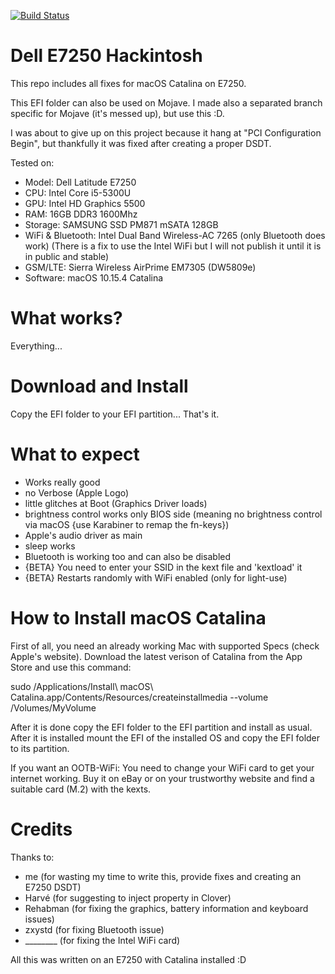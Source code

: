 [![Build Status](https://travis-ci.com/SkyrilHD/Dell-E7250-Hackintosh.svg?branch=10.15)](https://travis-ci.com/SkyrilHD/Dell-E7250-Hackintosh)

# Dell E7250 Hackintosh

This repo includes all fixes for macOS Catalina on E7250.

This EFI folder can also be used on Mojave. I made also a separated branch specific for Mojave (it's messed up), but use this :D.

I was about to give up on this project because it hang at "PCI Configuration Begin", but thankfully it was fixed after creating a proper DSDT.

Tested on:

- Model: Dell Latitude E7250
- CPU: Intel Core i5-5300U
- GPU: Intel HD Graphics 5500
- RAM: 16GB DDR3 1600Mhz
- Storage: SAMSUNG SSD PM871 mSATA 128GB
- WiFi & Bluetooth: Intel Dual Band Wireless-AC 7265 (only Bluetooth does work) (There is a fix to use the Intel WiFi but I will not publish it until it is in public and stable)
- GSM/LTE: Sierra Wireless AirPrime EM7305 (DW5809e)
- Software: macOS 10.15.4 Catalina

# What works?

Everything...

# Download and Install

Copy the EFI folder to your EFI partition... That's it.

# What to expect

- Works really good
- no Verbose (Apple Logo)
- little glitches at Boot (Graphics Driver loads)
- brightness control works only BIOS side (meaning no brightness control via macOS {use Karabiner to remap the fn-keys})
- Apple's audio driver as main
- sleep works
- Bluetooth is working too and can also be disabled
- {BETA} You need to enter your SSID in the kext file and 'kextload' it
- {BETA} Restarts randomly with WiFi enabled (only for light-use)

# How to Install macOS Catalina

First of all, you need an already working Mac with supported Specs (check Apple's website). Download the latest verison of Catalina from the App Store and use this command:

sudo /Applications/Install\ macOS\ Catalina.app/Contents/Resources/createinstallmedia --volume /Volumes/MyVolume

After it is done copy the EFI folder to the EFI partition and install as usual. After it is installed mount the EFI of the installed OS and copy the EFI folder to its partition.

If you want an OOTB-WiFi:
You need to change your WiFi card to get your internet working. Buy it on eBay or on your trustworthy website and find a suitable card (M.2) with the kexts.

# Credits

Thanks to:

- me (for wasting my time to write this, provide fixes and creating an E7250 DSDT)
- Harvé (for suggesting to inject property in Clover)
- Rehabman (for fixing the graphics, battery information and keyboard issues)
- zxystd (for fixing Bluetooth issue)
- ________ (for fixing the Intel WiFi card)


All this was written on an E7250 with Catalina installed :D
